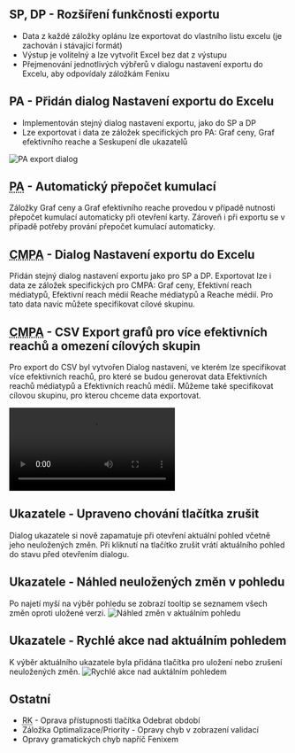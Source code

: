 ﻿---
categories: [fenix]
layout: fenix
---
## SP, DP - Rozšíření funkčnosti exportu
<ul>
	<li>Data z každé záložky oplánu lze exportovat do vlastního listu excelu (je zachován i stávající formát)</li>
	<li>Výstup je volitelný a lze vytvořit Excel bez dat z výstupu</li>
	<li>Přejmenování jednotlivých výbřerů v dialogu nastavení exportu do Excelu, aby odpovídaly záložkám Fenixu</li>
</ul>

## PA - Přidán dialog Nastavení exportu do Excelu
<ul>
	<li>Implementován stejný dialog nastavení exportu, jako do SP a DP</li>	
	<li>Lze exportovat i data ze záložek specifických pro PA: Graf ceny, Graf efektivního reache a Seskupení dle ukazatelů</li>
</ul>

![PA export dialog]({{site.url}}/data/pa_export_dialog.jpg "PA export dialog")

## <abbr title="Postanalýza">PA</abbr> - Automatický přepočet kumulací

Záložky Graf ceny a Graf efektivního reache provedou v případě nutnosti přepočet kumulací automaticky při otevření karty. Zároveň i při exportu se v případě potřeby prování přepočet kumulací automaticky.

## <abbr title="Krossmediální postanalýza">CMPA</abbr> - Dialog Nastavení exportu do Excelu
Přidán stejný dialog nastavení exportu jako pro SP a DP. Exportovat lze i data ze záložek specifických pro CMPA: Graf ceny, Efektivní reach médiatypů, Efektivní reach médií Reache médiatypů a Reache médií. Pro tato data navíc můžete specifikovat cílové skupinu.

## <abbr title="Krossmediální postanalýza">CMPA</abbr> - CSV Export grafů pro více efektivních reachů a omezení cílových skupin
Pro export do CSV byl vytvořen Dialog nastavení, ve kterém lze specifikovat více efektivních reachů, pro které se budou generovat data Efektivních reachů médiatypů a Efektivních reachů médií. Můžeme také specifikovat cílovou skupinu, pro kterou chceme data exportovat.

<video src="{{site.url}}/data/cmpa_csv_export.mp4" type="video/mp4" controls></video>

## Ukazatele - Upraveno chování tlačítka zrušit
Dialog ukazatele si nově zapamatuje při otevření aktuální pohled včetně jeho neuložených změn. Při kliknutí na tlačítko zrušit vrátí aktuálního pohled do stavu před otevřením dialogu.

## Ukazatele - Náhled neuložených změn v pohledu
Po najetí myší na výběr pohledu se zobrazí tooltip se seznamem všech změn oproti uložené verzi.
![Náhled změn v aktuálním pohledu]({{site.url}}/data/ukazatele_nahled_zmen.jpg "Náhled změn v aktuálním pohledu")

## Ukazatele - Rychlé akce nad aktuálním pohledem
K výběr aktuálního ukazatele byla přidána tlačítka pro uložení nebo zrušení neuložených změn.
![Rychlé akce nad auktálním pohledem]({{site.url}}/data/view_quick_actions.jpg "Rychlé akce nad aktuálním pohledem")

## Ostatní
<ul>
	<li><abbr title="Reachové křivky">RK</abbr> - Oprava přístupnosti tlačítka Odebrat období</li>	
	<li>Záložka Optimalizace/Priority - Opravy chyb v zobrazení validací</li>
	<li>Opravy gramatických chyb napříč Fenixem</li>	
</ul>